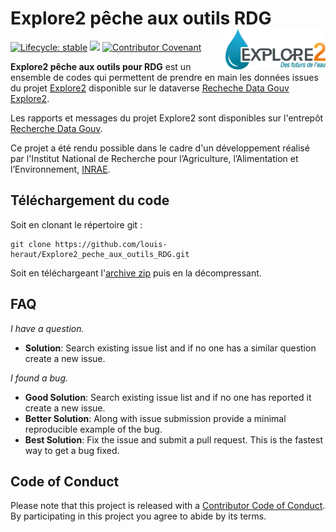 # Explore2 pêche aux outils RDG [<img src="https://github.com/louis-heraut/Explore2_toolbox/blob/c3b69377345919a2048826beac0841c37086db4e/resources/logo/LogoExplore2.png" align="right" width=160 alt=""/>](https://professionnels.ofb.fr/fr/node/1244)

<!-- badges: start -->
[![Lifecycle: stable](https://img.shields.io/badge/lifecycle-stable-green)](https://lifecycle.r-lib.org/articles/stages.html)
![](https://img.shields.io/github/last-commit/louis-heraut/Explore2_peche_aux_outils)
[![Contributor Covenant](https://img.shields.io/badge/Contributor%20Covenant-2.1-4baaaa.svg)](code_of_conduct.md) 
<!-- badges: end -->

**Explore2 pêche aux outils pour RDG** est un ensemble de codes qui permettent de prendre en main les données issues du projet [Explore2](https://professionnels.ofb.fr/fr/node/1244) disponible sur le dataverse [Recheche Data Gouv Explore2](https://drias-eau.fr/).

Les rapports et messages du projet Explore2 sont disponibles sur l'entrepôt [Recherche Data Gouv](https://entrepot.recherche.data.gouv.fr/dataverse/explore2).

Ce projet a été rendu possible dans le cadre d'un développement réalisé par l'Institut National de Recherche pour l’Agriculture, l’Alimentation et l’Environnement, [INRAE](https://agriculture.gouv.fr/inrae-linstitut-national-de-recherche-pour-lagriculture-lalimentation-et-lenvironnement).


## Téléchargement du code
Soit en clonant le répertoire git :
``` 
git clone https://github.com/louis-heraut/Explore2_peche_aux_outils_RDG.git
```
Soit en téléchargeant l'[archive zip](https://github.com/louis-heraut/Explore2_peche_aux_outils_RDG/archive/refs/heads/main.zip) puis en la décompressant.


## FAQ
*I have a question.*

-   **Solution**: Search existing issue list and if no one has a similar question create a new issue.

*I found a bug.*

-   **Good Solution**: Search existing issue list and if no one has reported it create a new issue.
-   **Better Solution**: Along with issue submission provide a minimal reproducible example of the bug.
-   **Best Solution**: Fix the issue and submit a pull request. This is the fastest way to get a bug fixed.


## Code of Conduct
Please note that this project is released with a [Contributor Code of Conduct](CODE_OF_CONDUCT.md). By participating in this project you agree to abide by its terms.
